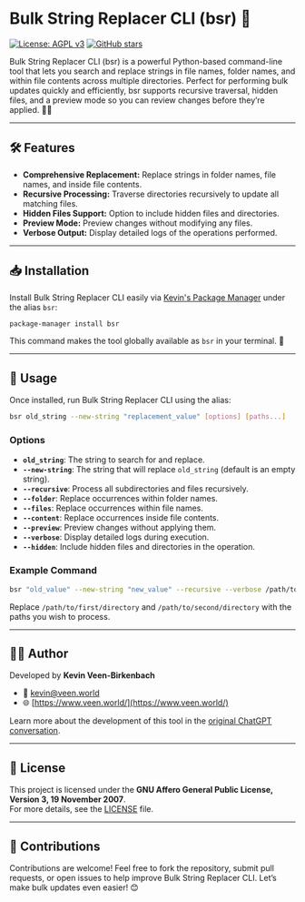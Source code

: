 # Bulk String Replacer CLI (bsr) 🔄

[![License: AGPL v3](https://img.shields.io/badge/License-AGPL%20v3-blue.svg)](https://www.gnu.org/licenses/agpl-3.0.en.html) [![GitHub stars](https://img.shields.io/github/stars/kevinveenbirkenbach/bulk-string-replacer.svg?style=social)](https://github.com/kevinveenbirkenbach/bulk-string-replacer/stargazers)

Bulk String Replacer CLI (bsr) is a powerful Python-based command-line tool that lets you search and replace strings in file names, folder names, and within file contents across multiple directories. Perfect for performing bulk updates quickly and efficiently, bsr supports recursive traversal, hidden files, and a preview mode so you can review changes before they’re applied. 🔧📂

---

## 🛠 Features

- **Comprehensive Replacement:** Replace strings in folder names, file names, and inside file contents.
- **Recursive Processing:** Traverse directories recursively to update all matching files.
- **Hidden Files Support:** Option to include hidden files and directories.
- **Preview Mode:** Preview changes without modifying any files.
- **Verbose Output:** Display detailed logs of the operations performed.

---

## 📥 Installation

Install Bulk String Replacer CLI easily via [Kevin's Package Manager](https://github.com/kevinveenbirkenbach/package-manager) under the alias `bsr`:

```bash
package-manager install bsr
```

This command makes the tool globally available as `bsr` in your terminal. 🚀

---

## 🚀 Usage

Once installed, run Bulk String Replacer CLI using the alias:

```bash
bsr old_string --new-string "replacement_value" [options] [paths...]
```

### Options

- **`old_string`**: The string to search for and replace.
- **`--new-string`**: The string that will replace `old_string` (default is an empty string).
- **`--recursive`**: Process all subdirectories and files recursively.
- **`--folder`**: Replace occurrences within folder names.
- **`--files`**: Replace occurrences within file names.
- **`--content`**: Replace occurrences inside file contents.
- **`--preview`**: Preview changes without applying them.
- **`--verbose`**: Display detailed logs during execution.
- **`--hidden`**: Include hidden files and directories in the operation.

### Example Command

```bash
bsr "old_value" --new-string "new_value" --recursive --verbose /path/to/first/directory /path/to/second/directory
```

Replace `/path/to/first/directory` and `/path/to/second/directory` with the paths you wish to process.

---

## 🧑‍💻 Author

Developed by **Kevin Veen-Birkenbach**  
- 📧 [kevin@veen.world](mailto:kevin@veen.world)  
- 🌐 [https://www.veen.world/](https://www.veen.world/)

Learn more about the development of this tool in the [original ChatGPT conversation](https://chat.openai.com/share/cfdbc008-8374-47f8-8853-2e00ee27c959).

---

## 📜 License

This project is licensed under the **GNU Affero General Public License, Version 3, 19 November 2007**.  
For more details, see the [LICENSE](./LICENSE) file.

---

## 🤝 Contributions

Contributions are welcome! Feel free to fork the repository, submit pull requests, or open issues to help improve Bulk String Replacer CLI. Let’s make bulk updates even easier! 😊
